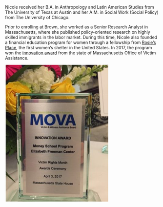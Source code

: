 Nicole received her B.A. in Anthropology and Latin American Studies from The University of Texas at Austin and her A.M. in Social Work (Social Policy) from The University of Chicago. 

Prior to enrolling at Brown, she worked as a Senior Research Analyst in Massachusetts, where she published policy-oriented research on highly skilled immigrants in the labor market. During this time, Nicole also founded a financial education program for women through a fellowship from [Rosie’s Place](https://www.rosiesplace.org), the first women’s shelter in the United States. In 2017, the program won the [innovation award](https://www.elizabethfreemancenter.org/learn-more/moneyschool/) from the state of Massachusetts Office of Victim Assistance.

![MOVA](MOVA.png) <!-- .element style="height: 100px" -->



